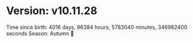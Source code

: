 # Version: v10.11.28
Time since birth: 4016 days, 96384 hours, 5783040 minutes, 346982400 seconds
Season: Autumn 🍁
